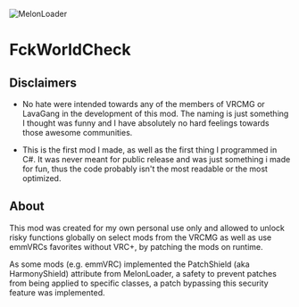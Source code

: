 ![MelonLoader](https://img.shields.io/badge/MelonLoader-v0.5.4-green?style=flat-square)

# FckWorldCheck

## Disclaimers

-   No hate were intended towards any of the members of VRCMG or LavaGang in the development of this mod. The naming is just something I thought was funny and I have absolutely no hard feelings towards those awesome communities.

-   This is the first mod I made, as well as the first thing I programmed in C#. It was never meant for public release and was just something i made for fun, thus the code probably isn't the most readable or the most optimized.

## About

This mod was created for my own personal use only and allowed to unlock risky functions globally on select mods from the VRCMG as well as use emmVRCs favorites without VRC+, by patching the mods on runtime.

As some mods (e.g. emmVRC) implemented the PatchShield (aka HarmonyShield) attribute from MelonLoader, a safety to prevent patches from being applied to specific classes, a patch bypassing this security feature was implemented.

